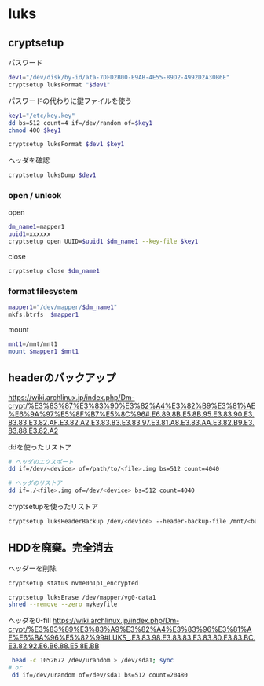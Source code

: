 # luks

## cryptsetup

パスワード
```bash
dev1="/dev/disk/by-id/ata-7DFD2B00-E9AB-4E55-89D2-4992D2A30B6E"
cryptsetup luksFormat "$dev1"
```

パスワードの代わりに鍵ファイルを使う
```bash
key1="/etc/key.key"
dd bs=512 count=4 if=/dev/random of=$key1
chmod 400 $key1

cryptsetup luksFormat $dev1 $key1
```

ヘッダを確認
```bash
cryptsetup luksDump $dev1
```

### open / unlcok
open
```bash
dm_name1=mapper1
uuid1=xxxxxx
cryptsetup open UUID=$uuid1 $dm_name1 --key-file $key1
```

close
```bash
cryptsetup close $dm_name1 
```

### format filesystem

```bash
mapper1="/dev/mapper/$dm_name1"
mkfs.btrfs  $mapper1
```

mount
```bash
mnt1=/mnt/mnt1
mount $mapper1 $mnt1
```

## headerのバックアップ

<https://wiki.archlinux.jp/index.php/Dm-crypt/%E3%83%87%E3%83%90%E3%82%A4%E3%82%B9%E3%81%AE%E6%9A%97%E5%8F%B7%E5%8C%96#.E6.89.8B.E5.8B.95.E3.83.90.E3.83.83.E3.82.AF.E3.82.A2.E3.83.83.E3.83.97.E3.81.A8.E3.83.AA.E3.82.B9.E3.83.88.E3.82.A2>

ddを使ったリストア
```bash
# ヘッダのエクスポート
dd if=/dev/<device> of=/path/to/<file>.img bs=512 count=4040

# ヘッダのリストア
dd if=./<file>.img of=/dev/<device> bs=512 count=4040
```

cryptsetupを使ったリストア
```bash
cryptsetup luksHeaderBackup /dev/<device> --header-backup-file /mnt/<backup>/<file>.img
```

## HDDを廃棄。完全消去

ヘッダーを削除
```bash
cryptsetup status nvme0n1p1_encrypted

cryptsetup luksErase /dev/mapper/vg0-data1
shred --remove --zero mykeyfile
```

ヘッダを0-fill
<https://wiki.archlinux.jp/index.php/Dm-crypt/%E3%83%89%E3%83%A9%E3%82%A4%E3%83%96%E3%81%AE%E6%BA%96%E5%82%99#LUKS_.E3.83.98.E3.83.83.E3.83.80.E3.83.BC.E3.82.92.E6.B6.88.E5.8E.BB>

```bash
 head -c 1052672 /dev/urandom > /dev/sda1; sync
# or
 dd if=/dev/urandom of=/dev/sda1 bs=512 count=20480
```

<!--
```bash
```

-->